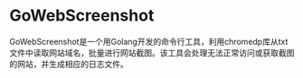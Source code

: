 # GoWebScreenshot
GoWebScreenshot是一个用Golang开发的命令行工具，利用chromedp库从txt文件中读取网站域名，批量进行网站截图。该工具会处理无法正常访问或获取截图的网站，并生成相应的日志文件。
